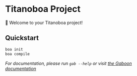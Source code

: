 
# Titanoboa Project

🐍 Welcome to your Titanoboa project!

## Quickstart

```bash
boa init
boa compile
```

_For documentation, please run `gab --help` or visit [the Gaboon documentation](https://github.com/cyfrin/gaboon)_

